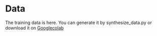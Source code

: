 # Data
The training data is here. You can generate it by synthesize_data.py or download it on [Googlecolab](https://drive.google.com/drive/folders/1TbK42ziOG778gW46WuasgM9x1ap-s3ck?usp=drive_link)



